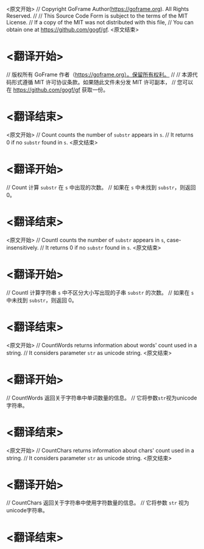 
<原文开始>
// Copyright GoFrame Author(https://goframe.org). All Rights Reserved.
//
// This Source Code Form is subject to the terms of the MIT License.
// If a copy of the MIT was not distributed with this file,
// You can obtain one at https://github.com/gogf/gf.
<原文结束>

# <翻译开始>
// 版权所有 GoFrame 作者（https://goframe.org）。保留所有权利。
//
// 本源代码形式遵循 MIT 许可协议条款。如果随此文件未分发 MIT 许可副本，
// 您可以在 https://github.com/gogf/gf 获取一份。
# <翻译结束>


<原文开始>
// Count counts the number of `substr` appears in `s`.
// It returns 0 if no `substr` found in `s`.
<原文结束>

# <翻译开始>
// Count 计算 `substr` 在 `s` 中出现的次数。
// 如果在 `s` 中未找到 `substr`，则返回 0。
# <翻译结束>


<原文开始>
// CountI counts the number of `substr` appears in `s`, case-insensitively.
// It returns 0 if no `substr` found in `s`.
<原文结束>

# <翻译开始>
// CountI 计算字符串 `s` 中不区分大小写出现的子串 `substr` 的次数。
// 如果在 `s` 中未找到 `substr`，则返回 0。
# <翻译结束>


<原文开始>
// CountWords returns information about words' count used in a string.
// It considers parameter `str` as unicode string.
<原文结束>

# <翻译开始>
// CountWords 返回关于字符串中单词数量的信息。
// 它将参数`str`视为unicode字符串。
# <翻译结束>


<原文开始>
// CountChars returns information about chars' count used in a string.
// It considers parameter `str` as unicode string.
<原文结束>

# <翻译开始>
// CountChars 返回关于字符串中使用字符数量的信息。
// 它将参数 `str` 视为unicode字符串。
# <翻译结束>

